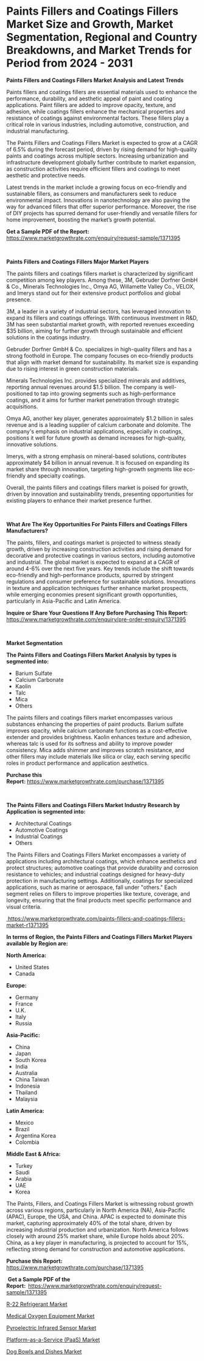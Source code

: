 <p><h1>Paints Fillers and Coatings Fillers Market Size and Growth, Market Segmentation, Regional and Country Breakdowns, and Market Trends for Period from 2024 -  2031</h1></p><p><strong>Paints Fillers and Coatings Fillers Market Analysis and Latest Trends</strong></p>
<p><p>Paints fillers and coatings fillers are essential materials used to enhance the performance, durability, and aesthetic appeal of paint and coating applications. Paint fillers are added to improve opacity, texture, and adhesion, while coatings fillers enhance the mechanical properties and resistance of coatings against environmental factors. These fillers play a critical role in various industries, including automotive, construction, and industrial manufacturing.</p><p>The Paints Fillers and Coatings Fillers Market is expected to grow at a CAGR of 6.5% during the forecast period, driven by rising demand for high-quality paints and coatings across multiple sectors. Increasing urbanization and infrastructure development globally further contribute to market expansion, as construction activities require efficient fillers and coatings to meet aesthetic and protective needs. </p><p>Latest trends in the market include a growing focus on eco-friendly and sustainable fillers, as consumers and manufacturers seek to reduce environmental impact. Innovations in nanotechnology are also paving the way for advanced fillers that offer superior performance. Moreover, the rise of DIY projects has spurred demand for user-friendly and versatile fillers for home improvement, boosting the market’s growth potential.</p></p>
<p><strong>Get a Sample PDF of the Report:&nbsp;</strong> <a href="https://www.marketgrowthrate.com/enquiry/request-sample/1371395">https://www.marketgrowthrate.com/enquiry/request-sample/1371395</a></p>
<p>&nbsp;</p>
<p><strong>Paints Fillers and Coatings Fillers Major Market Players</strong></p>
<p><p>The paints fillers and coatings fillers market is characterized by significant competition among key players. Among these, 3M, Gebruder Dorfner GmbH & Co., Minerals Technologies Inc., Omya AG, Willamette Valley Co., VELOX, and Imerys stand out for their extensive product portfolios and global presence.</p><p>3M, a leader in a variety of industrial sectors, has leveraged innovation to expand its fillers and coatings offerings. With continuous investment in R&D, 3M has seen substantial market growth, with reported revenues exceeding $35 billion, aiming for further growth through sustainable and efficient solutions in the coatings industry.</p><p>Gebruder Dorfner GmbH & Co. specializes in high-quality fillers and has a strong foothold in Europe. The company focuses on eco-friendly products that align with market demand for sustainability. Its market size is expanding due to rising interest in green construction materials.</p><p>Minerals Technologies Inc. provides specialized minerals and additives, reporting annual revenues around $1.5 billion. The company is well-positioned to tap into growing segments such as high-performance coatings, and it aims for further market penetration through strategic acquisitions.</p><p>Omya AG, another key player, generates approximately $1.2 billion in sales revenue and is a leading supplier of calcium carbonate and dolomite. The company's emphasis on industrial applications, especially in coatings, positions it well for future growth as demand increases for high-quality, innovative solutions.</p><p>Imerys, with a strong emphasis on mineral-based solutions, contributes approximately $4 billion in annual revenue. It is focused on expanding its market share through innovation, targeting high-growth segments like eco-friendly and specialty coatings.</p><p>Overall, the paints fillers and coatings fillers market is poised for growth, driven by innovation and sustainability trends, presenting opportunities for existing players to enhance their market presence further.</p></p>
<p>&nbsp;</p>
<p><strong>What Are The Key Opportunities For Paints Fillers and Coatings Fillers Manufacturers?</strong></p>
<p><p>The paints, fillers, and coatings market is projected to witness steady growth, driven by increasing construction activities and rising demand for decorative and protective coatings in various sectors, including automotive and industrial. The global market is expected to expand at a CAGR of around 4-6% over the next five years. Key trends include the shift towards eco-friendly and high-performance products, spurred by stringent regulations and consumer preference for sustainable solutions. Innovations in texture and application techniques further enhance market prospects, while emerging economies present significant growth opportunities, particularly in Asia-Pacific and Latin America.</p></p>
<p><strong>Inquire or Share Your Questions If Any Before Purchasing This Report:</strong> <a href="https://www.marketgrowthrate.com/enquiry/pre-order-enquiry/1371395">https://www.marketgrowthrate.com/enquiry/pre-order-enquiry/1371395</a></p>
<p>&nbsp;</p>
<p><strong>Market Segmentation</strong></p>
<p><strong>The Paints Fillers and Coatings Fillers Market Analysis by types is segmented into:</strong></p>
<p><ul><li>Barium Sulfate</li><li>Calcium Carbonate</li><li>Kaolin</li><li>Talc</li><li>Mica</li><li>Others</li></ul></p>
<p><p>The paints fillers and coatings fillers market encompasses various substances enhancing the properties of paint products. Barium sulfate improves opacity, while calcium carbonate functions as a cost-effective extender and provides brightness. Kaolin enhances texture and adhesion, whereas talc is used for its softness and ability to improve powder consistency. Mica adds shimmer and improves scratch resistance, and other fillers may include materials like silica or clay, each serving specific roles in product performance and application aesthetics.</p></p>
<p><strong>Purchase this Report:&nbsp;</strong><a href="https://www.marketgrowthrate.com/purchase/1371395">https://www.marketgrowthrate.com/purchase/1371395</a></p>
<p>&nbsp;</p>
<p><strong>The Paints Fillers and Coatings Fillers Market Industry Research by Application is segmented into:</strong></p>
<p><ul><li>Architectural Coatings</li><li>Automotive Coatings</li><li>Industrial Coatings</li><li>Others</li></ul></p>
<p><p>The Paints Fillers and Coatings Fillers Market encompasses a variety of applications including architectural coatings, which enhance aesthetics and protect structures; automotive coatings that provide durability and corrosion resistance to vehicles; and industrial coatings designed for heavy-duty protection in manufacturing settings. Additionally, coatings for specialized applications, such as marine or aerospace, fall under "others." Each segment relies on fillers to improve properties like texture, coverage, and longevity, ensuring that the final products meet specific performance and visual criteria.</p></p>
<p><a href="https://www.marketgrowthrate.com/paints-fillers-and-coatings-fillers-market-r1371395">&nbsp;https://www.marketgrowthrate.com/paints-fillers-and-coatings-fillers-market-r1371395</a></p>
<p><strong>In terms of Region, the Paints Fillers and Coatings Fillers Market Players available by Region are:</strong></p>
<p>
    <p> <strong> North America: </strong>
        <ul>
            <li>United States</li>
            <li>Canada</li>
        </ul>
        </p> 
    <p> <strong> Europe: </strong>
        <ul>
            <li>Germany</li>
            <li>France</li>
            <li>U.K.</li>
            <li>Italy</li>
            <li>Russia</li>
        </ul>
        </p> 
    <p> <strong> Asia-Pacific: </strong>
        <ul>
            <li>China</li>
            <li>Japan</li>
            <li>South Korea</li>
            <li>India</li>
            <li>Australia</li>
            <li>China Taiwan</li>
            <li>Indonesia</li>
            <li>Thailand</li>
            <li>Malaysia</li>
        </ul>
        </p> 
    <p> <strong> Latin America: </strong>
        <ul>
            <li>Mexico</li>
            <li>Brazil</li>
            <li>Argentina Korea</li>
            <li>Colombia</li>
        </ul>
        </p> 
    <p> <strong> Middle East & Africa: </strong>
        <ul>
            <li>Turkey</li>
            <li>Saudi</li>
            <li>Arabia</li>
            <li>UAE</li>
            <li>Korea</li>
        </ul>
    </p>
    </p>
<p><p>The Paints, Fillers, and Coatings Fillers Market is witnessing robust growth across various regions, particularly in North America (NA), Asia-Pacific (APAC), Europe, the USA, and China. APAC is expected to dominate this market, capturing approximately 40% of the total share, driven by increasing industrial production and urbanization. North America follows closely with around 25% market share, while Europe holds about 20%. China, as a key player in manufacturing, is projected to account for 15%, reflecting strong demand for construction and automotive applications.</p></p>
<p><strong>Purchase this Report: </strong><a href="https://www.marketgrowthrate.com/purchase/1371395">https://www.marketgrowthrate.com/purchase/1371395</a></p>
<p>&nbsp;<strong>Get a Sample PDF of the Report:&nbsp;&nbsp;</strong><a href="https://www.marketgrowthrate.com/enquiry/request-sample/1371395">https://www.marketgrowthrate.com/enquiry/request-sample/1371395</a></p>
<p><strong></strong></p>
<p><p><a href="https://issuu.com/reportprime-2/docs/r-22-refrigerant-market-size-2030.p_eaf8a52548f013">R-22 Refrigerant Market</a></p><p><a href="https://www.linkedin.com/pulse/what-factors-influence-medical-oxygen-equipment-market-uglwe?trackingId=ms067gqfR3aARXqB%2Fr66Dw%3D%3D">Medical Oxygen Equipment Market</a></p><p><a href="https://www.linkedin.com/pulse/pyroelectric-infrared-sensor-market-size-share-trends-analysis-zcrfe?trackingId=R9XNJ45qR9W7dRqHxw0PsA%3D%3D">Pyroelectric Infrared Sensor Market</a></p><p><a href="https://medium.com/@edwardherrera731/platform-as-a-service-paas-market-growth-outlook-from-2024-to-2031-and-it-is-projecting-at-14-2-3bd4217dba5b">Platform-as-a-Service (PaaS) Market</a></p><p><a href="https://github.com/bmorecock/Market-Research-Report-List-5/blob/main/dog-bowls-and-dishes-market.md">Dog Bowls and Dishes Market</a></p></p>